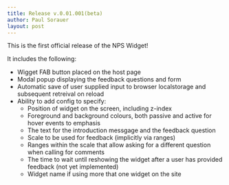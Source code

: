 ```yaml
--- 
title: Release v.0.01.001(beta) 
author: Paul Sorauer 
layout: post 
--- 
```


This is the first official release of the NPS Widget!

It includes the following:

- Wigget FAB button placed on the host page
- Modal popup displaying the feedback questions and form
- Automatic save of user supplied input to browser localstorage and subsequent retreival on reload
- Ability to add config to specify:
    - Position of widget on the screen, including z-index
    - Foreground and background colours, both passive and active for hover events to emphasis
    - The text for the introduction messgage and the feedback question
    - Scale to be used for feedback (implicitly via ranges)
    - Ranges within the scale that allow asking for a different question when calling for comments
    - The time to wait until reshowing the widget after a user has provided feedback (not yet implemented)
    - Widget name if using more that one widget on the site
